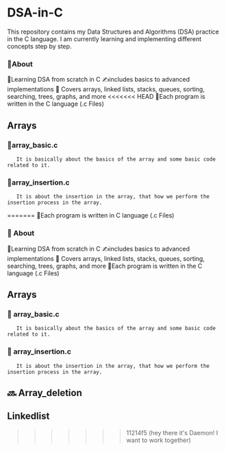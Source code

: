 # DSA-in-C
This repository contains my Data Structures and Algorithms (DSA) practice in the C language.
I am currently learning and implementing different concepts step by step.

### 📌About
🚀Learning DSA from scratch in C
✍️includes basics to advanced implementations 
📂 Covers arrays, linked lists, stacks, queues, sorting, searching, trees, graphs, and more
<<<<<<< HEAD
📝Each program is written in the C language (.c Files)

## Arrays 
### 📍array_basic.c
       It is basically about the basics of the array and some basic code related to it.
### 📍array_insertion.c
       It is about the insertion in the array, that how we perform the insertion process in the array.
=======
📝Each program is written in C language (.c Files)

### 📌 About
🚀Learning DSA from scratch in C
✍️includes basics to advanced implementations 
📂 Covers arrays, linked lists, stacks, queues, sorting, searching, trees, graphs, and more
📝Each program is written in the C language (.c Files)

## Arrays 
### 📍 array_basic.c
       It is basically about the basics of the array and some basic code related to it.
### 📍 array_insertion.c
       It is about the insertion in the array, that how we perform the insertion process in the array.

## 🔜 Array_deletion
##     Linkedlist     
>>>>>>> 11214f5 (hey there it's Daemon! I want to work together)
